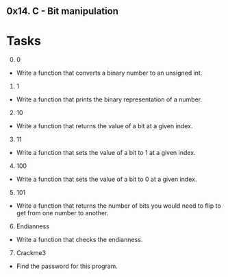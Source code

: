 ## 0x14. C - Bit manipulation
# Tasks
0. 0
- Write a function that converts a binary number to an unsigned int.
1. 1
- Write a function that prints the binary representation of a number.
2. 10
- Write a function that returns the value of a bit at a given index.
3. 11
- Write a function that sets the value of a bit to 1 at a given index.
4. 100
- Write a function that sets the value of a bit to 0 at a given index.
5. 101
- Write a function that returns the number of bits you would need to flip to get from one number to another.
6. Endianness
- Write a function that checks the endianness.
7. Crackme3
- Find the password for this program.
